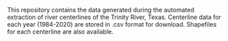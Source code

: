 This repository contains the data generated during the automated extraction of river centerlines of the Trinity River, Texas. Centerline data for each year (1984-2020) are stored in .csv format for download. Shapefiles for each centerline are also available. 

